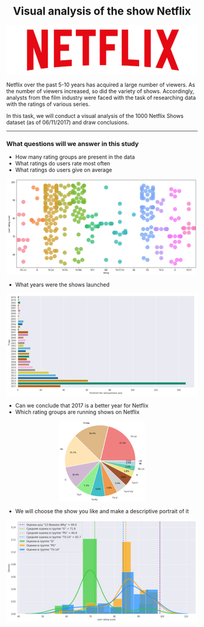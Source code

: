 <div align="center">
    <h1>Visual analysis of the show Netflix</h1>
</div>

<div align="center">
  <img src="./images/netflix.png" alt="netflix">
</div>

Netflix over the past 5-10 years has acquired a large number of viewers. As the number of viewers increased, so did the variety of shows. Accordingly, analysts from the film industry were faced with the task of researching data with the ratings of various series.

In this task, we will conduct a visual analysis of the 1000 Netflix Shows dataset (as of 06/11/2017) and draw conclusions.

____

### What questions will we answer in this study

* How many rating groups are present in the data
* What ratings do users rate most often
* What ratings do users give on average
 
<div align="center">
  <img src="./images/frequent evaluations.png" alt="frequent evaluations">
</div>
 
* What years were the shows launched

<div align="center">
  <img src="./images/year of launch.png" alt="year of launch">
</div>
 
* Can we conclude that 2017 is a better year for Netflix
* Which rating groups are running shows on Netflix


<div align="center">
  <img src="./images/rating groups.png" alt="rating groups" width="45%">
</div>
 
* We will choose the show you like and make a descriptive portrait of it

<div align="center">
  <img src="./images/show you like.png" alt="show you like">
</div>
